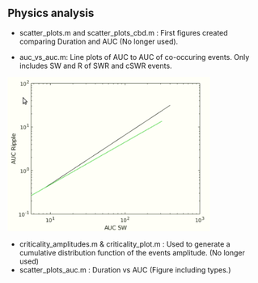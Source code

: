 ## Physics analysis

- scatter_plots.m and  scatter_plots_cbd.m : First figures created comparing Duration and AUC (No longer used).

- auc_vs_auc.m: Line plots of AUC to AUC of co-occuring events. Only includes SW and R of SWR and cSWR events.  
 <img src="auc_auc_line_treatments.PNG" width="400">

-  criticality_amplitudes.m  & criticality_plot.m : Used to generate a cumulative distribution function of the events amplitude.  (No longer used)
- scatter_plots_auc.m : Duration vs AUC (Figure including types.)

